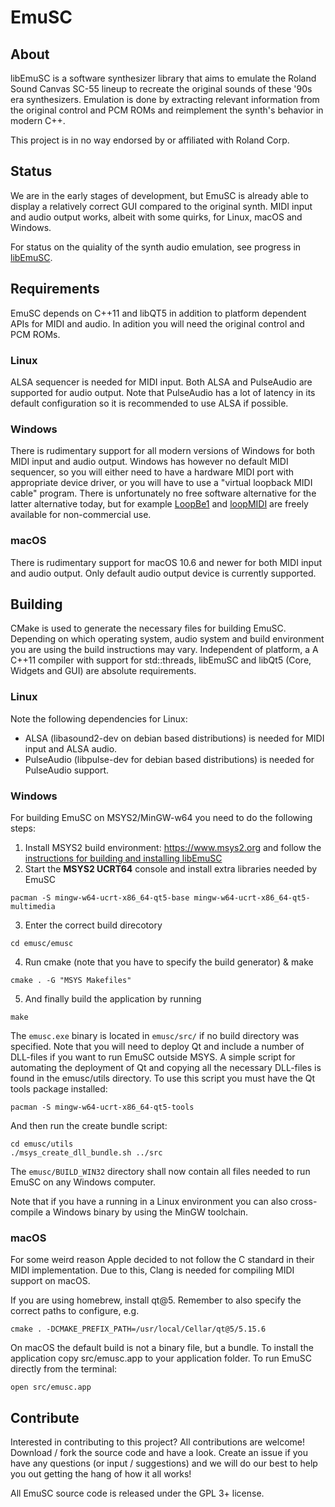 # EmuSC

## About
libEmuSC is a software synthesizer library that aims to emulate the Roland Sound Canvas SC-55 lineup to recreate the original sounds of these '90s era synthesizers. Emulation is done by extracting relevant information from the original control and PCM ROMs and reimplement the synth's behavior in modern C++.

This project is in no way endorsed by or affiliated with Roland Corp.

## Status
We are in the early stages of development, but EmuSC is already able to display a relatively correct GUI compared to the original synth. MIDI input and audio output works, albeit with some quirks, for Linux, macOS and Windows. 

For status on the quiality of the synth audio emulation, see progress in [libEmuSC](../libemusc/README.md).

## Requirements
EmuSC depends on C++11 and libQT5 in addition to platform dependent APIs for MIDI and audio. In adition you will need the original control and PCM ROMs.

### Linux
ALSA sequencer is needed for MIDI input. Both ALSA and PulseAudio are supported for audio output. Note that PulseAudio has a lot of latency in its default configuration so it is recommended to use ALSA if possible.

### Windows
There is rudimentary support for all modern versions of Windows for both MIDI input and audio output. Windows has however no default MIDI sequencer, so you will either need to have a hardware MIDI port with appropriate device driver, or you will have to use a "virtual loopback MIDI cable" program. There is unfortunately no free software alternative for the latter alternative today, but for example [LoopBe1](https://www.nerds.de/en/loopbe1.html) and [loopMIDI](https://www.nerds.de/en/loopbe1.html) are freely available for non-commercial use.

### macOS
There is rudimentary support for macOS 10.6 and newer for both MIDI input and audio output. Only default audio output device is currently supported.

## Building
CMake is used to generate the necessary files for building EmuSC. Depending on which operating system, audio system and build environment you are using the build instructions may vary. Independent of platform, a A C++11 compiler with support for std::threads, libEmuSC and libQt5 (Core, Widgets and GUI) are absolute requirements.

### Linux
Note the following dependencies for Linux:
* ALSA (libasound2-dev on debian based distributions) is needed for MIDI input and ALSA audio.
* PulseAudio (libpulse-dev for debian based distributions) is needed for PulseAudio support.

### Windows
For building EmuSC on MSYS2/MinGW-w64 you need to do the following steps:

1. Install MSYS2 build environment: https://www.msys2.org and follow the [instructions for building and installing libEmuSC](../libemusc/README.md)
2. Start the **MSYS2 UCRT64** console and install extra libraries needed by EmuSC
```
pacman -S mingw-w64-ucrt-x86_64-qt5-base mingw-w64-ucrt-x86_64-qt5-multimedia
```
3. Enter the correct build direcotory
```
cd emusc/emusc
```
4. Run cmake (note that you have to specify the build generator) & make
```
cmake . -G "MSYS Makefiles"
```
5. And finally build the application by running
```
make
```
The `emusc.exe` binary is located in `emusc/src/` if no build directory was specified. Note that you will need to deploy Qt and include a number of DLL-files if you want to run EmuSC outside MSYS. A simple script for automating the deployment of Qt and copying all the necessary DLL-files is found in the emusc/utils directory. To use this script you must have the Qt tools package installed:
```
pacman -S mingw-w64-ucrt-x86_64-qt5-tools
```
And then run the create bundle script:
```
cd emusc/utils
./msys_create_dll_bundle.sh ../src
```
The `emusc/BUILD_WIN32` directory shall now contain all files needed to run EmuSC on any Windows computer.

Note that if you have a running in a Linux environment you can also cross-compile a Windows binary by using the MinGW toolchain.

### macOS
For some weird reason Apple decided to not follow the C standard in their MIDI implementation. Due to this, Clang is needed for compiling MIDI support on macOS.

If you are using homebrew, install qt@5. Remember to also specify the correct paths to configure, e.g. 
```
cmake . -DCMAKE_PREFIX_PATH=/usr/local/Cellar/qt@5/5.15.6
```
On macOS the default build is not a binary file, but a bundle. To install the application copy src/emusc.app to your application folder. To run EmuSC directly from the terminal:
```
open src/emusc.app
```

## Contribute
Interested in contributing to this project? All contributions are welcome! Download / fork the source code and have a look. Create an issue if you have any questions (or input / suggestions) and we will do our best to help you out getting the hang of how it all works!

All EmuSC source code is released under the GPL 3+ license.
